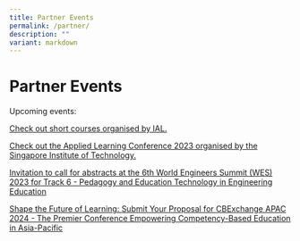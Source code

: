 ```yaml
---
title: Partner Events
permalink: /partner/
description: ""
variant: markdown
---
```

# Partner Events

Upcoming events:

[Check out short courses organised by IAL.](https://www.ial.edu.sg/short-courses/)

         
[Check out the Applied Learning Conference 2023 organised by the Singapore Institute of Technology.](https://preview.mailerlite.com/x5y4b7z3g6)

[Invitation to call for abstracts at the 6th World Engineers Summit (WES) 2023  for Track 6 - Pedagogy and Education Technology in Engineering Education](https://www.wes-ies.org/registration-ies/submit-a-paper/)

[Shape the Future of Learning: Submit Your Proposal for CBExchange APAC 2024 - The Premier Conference Empowering Competency-Based Education in Asia-Pacific](https://www.cvent.com/c/abstracts/286969b0-5c35-4631-8f35-ff2fcc8c6090)
